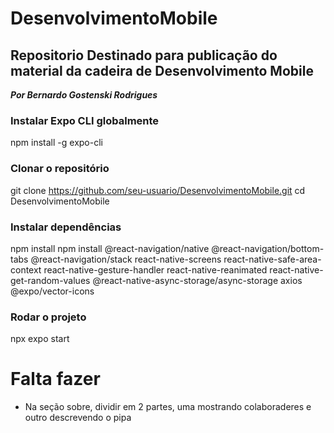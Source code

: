 # DesenvolvimentoMobile
## Repositorio Destinado para publicação do material da cadeira de Desenvolvimento Mobile
***Por Bernardo Gostenski Rodrigues***


### Instalar Expo CLI globalmente
npm install -g expo-cli

### Clonar o repositório
git clone https://github.com/seu-usuario/DesenvolvimentoMobile.git
cd DesenvolvimentoMobile

### Instalar dependências
npm install
npm install @react-navigation/native @react-navigation/bottom-tabs @react-navigation/stack react-native-screens react-native-safe-area-context react-native-gesture-handler react-native-reanimated react-native-get-random-values @react-native-async-storage/async-storage axios @expo/vector-icons

### Rodar o projeto
npx expo start


# Falta fazer 

- Na seção sobre, dividir em 2 partes, uma mostrando colaboraderes e outro descrevendo o pipa 